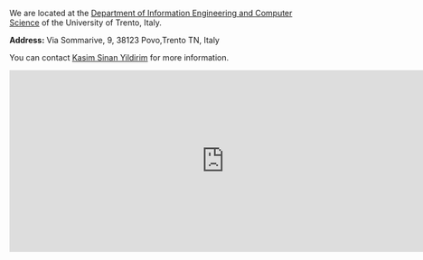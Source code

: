 We are located at the [Department of Information Engineering and Computer Science](https://www.disi.unitn.it/) of the University of Trento, Italy. 

**Address:** Via Sommarive, 9, 38123 Povo,Trento TN, Italy

You can contact [Kasim Sinan Yildirim](mailto:kasimsinan.yildirim@unitn.it) for more information.

<div class="mapouter"><div class="gmap_canvas"><iframe width="760" height="322" id="gmap_canvas" src="https://maps.google.com/maps?q=department%20of%20information%20engineering%20and%20computer%20science&t=&z=13&ie=UTF8&iwloc=&output=embed" frameborder="0" scrolling="no" marginheight="0" marginwidth="0"></iframe><a href="https://123movies-to.org">123 movies</a><br><style>.mapouter{position:relative;text-align:right;height:322px;width:760px;}</style><a href="https://www.embedgooglemap.net"></a><style>.gmap_canvas {overflow:hidden;background:none!important;height:322px;width:760px;}</style></div></div>
